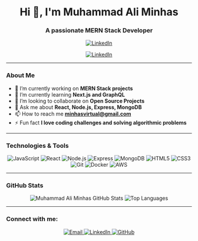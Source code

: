 <h1 align="center">Hi 👋, I'm Muhammad Ali Minhas</h1>
<h3 align="center">A passionate MERN Stack Developer</h3>

<p align="center">
  <a href="https://www.linkedin.com/in/muhammad-ali-minhas-53481230b/">
    <img src="https://img.shields.io/badge/-LinkedIn-%230077B5?style=for-the-badge&logo=linkedin&logoColor=white" alt="LinkedIn">
  </a>
</p>
<p align="center">
  <a href="https://www.fiverr.com/m_aliminhas?">
    <img src="https://img.shields.io/badge/-LinkedIn-%230077B5?style=for-the-badge&logo=linkedin&logoColor=white" alt="LinkedIn">
  </a>
</p>

---

### About Me

- 🔭 I’m currently working on **MERN Stack projects**
- 🌱 I’m currently learning **Next.js and GraphQL**
- 👯 I’m looking to collaborate on **Open Source Projects**
- 💬 Ask me about **React, Node.js, Express, MongoDB**
- 📫 How to reach me **minhasvirtual@gmail.com**
- ⚡ Fun fact **I love coding challenges and solving algorithmic problems**

---

### Technologies & Tools

<p align="center">
  <img src="https://img.shields.io/badge/JavaScript-F7DF1E?style=for-the-badge&logo=javascript&logoColor=black" alt="JavaScript">
  <img src="https://img.shields.io/badge/React-61DAFB?style=for-the-badge&logo=react&logoColor=black" alt="React">
  <img src="https://img.shields.io/badge/Node.js-339933?style=for-the-badge&logo=node-dot-js&logoColor=white" alt="Node.js">
  <img src="https://img.shields.io/badge/Express-000000?style=for-the-badge&logo=express&logoColor=white" alt="Express">
  <img src="https://img.shields.io/badge/MongoDB-47A248?style=for-the-badge&logo=mongodb&logoColor=white" alt="MongoDB">
  <img src="https://img.shields.io/badge/HTML5-E34F26?style=for-the-badge&logo=html5&logoColor=white" alt="HTML5">
  <img src="https://img.shields.io/badge/CSS3-1572B6?style=for-the-badge&logo=css3&logoColor=white" alt="CSS3">
  <img src="https://img.shields.io/badge/Git-F05032?style=for-the-badge&logo=git&logoColor=white" alt="Git">
  <img src="https://img.shields.io/badge/Docker-2496ED?style=for-the-badge&logo=docker&logoColor=white" alt="Docker">
  <img src="https://img.shields.io/badge/AWS-232F3E?style=for-the-badge&logo=amazon-aws&logoColor=white" alt="AWS">
</p>

---

### GitHub Stats

<p align="center">
  <img src="https://github-readme-stats.vercel.app/api?username=MuhammadAliMinhas66&show_icons=true&theme=radical" alt="Muhammad Ali Minhas GitHub Stats">
  <img src="https://github-readme-stats.vercel.app/api/top-langs/?username=MuhammadAliMinhas66&layout=compact&theme=radical" alt="Top Languages">
</p>

---

### Connect with me:

<p align="center">
  <a href="mailto:minhasvirtual@gmail.com">
    <img src="https://img.shields.io/badge/Email-D14836?style=for-the-badge&logo=gmail&logoColor=white" alt="Email">
  </a>
  <a href="https://www.linkedin.com/in/muhammad-ali-minhas-53481230b/">
    <img src="https://img.shields.io/badge/-LinkedIn-%230077B5?style=for-the-badge&logo=linkedin&logoColor=white" alt="LinkedIn">
  </a>
  <a href="https://github.com/MuhammadAliMinhas66/MuhammadAliMinhas66/">
    <img src="https://img.shields.io/badge/GitHub-181717?style=for-the-badge&logo=github&logoColor=white" alt="GitHub">
  </a>
</p>
